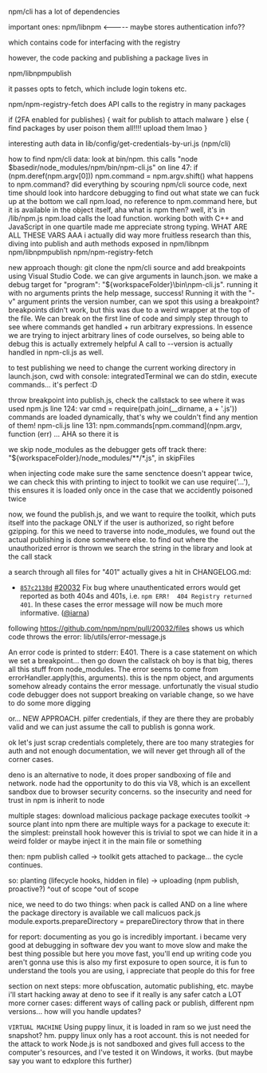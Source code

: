 npm/cli has a lot of dependencies

important ones: npm/libnpm <----- maybe stores authentication info??

which contains code for interfacing with the registry

however, the code packing and publishing a package lives in

npm/libnpmpublish

it passes opts to fetch, which include login tokens etc.


npm/npm-registry-fetch does API calls to the registry in many packages

if (2FA enabled for publishes) {
    wait for publish to attach malware
} else {
    find packages by user
    poison them all!!!!
    upload them lmao
}

interesting auth data in lib/config/get-credentials-by-uri.js (npm/cli)

how to find npm/cli data: look at bin/npm. this calls "node $basedir/node_modules/npm/bin/npm-cli.js"
on line 47: if (npm.deref(npm.argv[0])) npm.command = npm.argv.shift()
what happens to npm.command?
did everything by scouring npm/cli source code, next time should look into hardcore debugging to find out what state we can fuck up
at the bottom we call npm.load, no reference to npm.command here, but it is available in the object itself, aha
what is npm then? well, it's in /lib/npm.js
npm.load calls the load function.
working both with C++ and JavaScript in one quartile made me appreciate strong typing. WHAT ARE ALL THESE VARS  AAA
i actually did way more fruitless research than this, diving into publish and auth methods exposed in npm/libnpm npm/libnpmpublish npm/npm-registry-fetch

new approach though: git clone the npm/cli source and add breakpoints using Visual Studio Code. we can give arguments in launch.json.
we make a debug target for "program": "${workspaceFolder}\\bin\\npm-cli.js". running it with no arguments prints the help message, success!
Running it with the "-v" argument prints the version number, can we spot this using a breakpoint?
breakpoints didn't work, but this was due to a weird wrapper at the top of the file.
We can break on the first line of code and simply step through to see where commands get handled + run arbitrary expressions.
In essence we are trying to inject arbitrary lines of code ourselves, so being able to debug this is actually extremely helpful
A call to --version is actually handled in npm-cli.js as well.

to test publishing we need to change the current working directory in launch.json, cwd
with console: integratedTerminal we can do stdin, execute commands... it's perfect :D

throw breakpoint into publish.js, check the callstack to see where it was used
npm.js line 124: var cmd = require(path.join(__dirname, a + '.js'))
commands are loaded dynamically, that's why we couldn't find any mention of them!
npm-cli.js line 131: npm.commands[npm.command](npm.argv, function (err) ...
AHA so there it is

we skip node_modules as the debugger gets off track there: "${workspaceFolder}/node_modules/**/*.js", in skipFiles

when injecting code make sure the same senctence doesn't appear twice, we can check this with printing
to inject to toolkit we can use require('...'), this ensures it is loaded only once in the case that we accidently poisoned twice

now, we found the publish.js, and we want to require the toolkit, which puts itself into the package ONLY if the user is authorized, so right before gzipping. for this we need to traverse into node_modules, we found out the actual publishing is done somewhere else.
to find out where the unauthorized error is thrown we search the string in the library and look at the call stack

a search through all files for "401" actually gives a hit in CHANGELOG.md:
* [`857c2138d`](https://github.com/npm/npm/commit/857c2138dae768ea9798782baa916b1840ab13e8)
  [#20032](https://github.com/npm/npm/pull/20032)
  Fix bug where unauthenticated errors would get reported as both 404s and
  401s, i.e. `npm ERR!  404 Registry returned 401`.  In these cases the error
  message will now be much more informative.
  ([@iarna](https://github.com/iarna))

following https://github.com/npm/npm/pull/20032/files shows us which code throws the error: lib/utils/error-message.js

An error code is printed to stderr: E401. There is a case statement on which we set a breakpoint... then go down the callstack oh boy is that big, theres all this stuff from node_modules.
The error seems to come from errorHandler.apply(this, arguments). this is the npm object, and arguments somehow already contains the error message.
unfortunatly the visual studio code debugger does not support breaking on variable change, so we have to do some more digging

or... NEW APPROACH. pilfer credentials, if they are there they are probably valid and we can just assume the call to publish is gonna work.

ok let's just scrap credentials completely, there are too many strategies for auth and not enough documentation, we will never get through all of the corner cases.

deno is an alternative to node, it does proper sandboxing of file and network. node had the opportunity to do this via V8, which is an excellent sandbox due to browser security concerns. so the insecurity and need for trust in npm is inherit to node



multiple stages:
download malicious package
package executes toolkit -> source plant into npm
there are multiple ways for a package to execute it: the simplest: preinstall hook
however this is trivial to spot
we can hide it in a weird folder or maybe inject it in the main file or something

then: npm publish called -> toolkit gets attached to package... the cycle continues.

so: planting (lifecycle hooks, hidden in file) -> uploading (npm publish, proactive?)
                               ^out of scope                              ^out of scope

nice, we need to do two things: when pack is called AND on a line where the package directory is available we call malicuos pack.js
module.exports.prepareDirectory = prepareDirectory throw that in there

for report:
documenting as you go is incredibly important.
i became very good at debugging
in software dev you want to move slow and make the best thing possible but here you move fast, you'll end up writing code you aren't gonna use
this is also my first exposure to open source, it is fun to understand the tools you are using, i appreciate that people do this for free

section on next steps: more obfuscation, automatic publishing, etc. maybe i'll start hacking away at deno to see if it really is any safer
catch a LOT more corner cases: different ways of calling pack or publish, different npm versions... how will you handle updates?

`````` VIRTUAL MACHINE ``````
Using puppy linux, it is loaded in ram so we just need the snapshot? hm.
puppy linux only has a root account. this is not needed for the attack to work
Node.js is not sandboxed and gives full access to the computer's resources, and
I've tested it on Windows, it works. (but maybe say you want to edxplore this further)